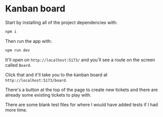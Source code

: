 # Kanban board

Start by installing all of the project dependencies with:

```bash
npm i
```

Then run the app with:

```bash
npm run dev
```

It'll open on `http://localhost:5173/` and you'll see a route on the screen called `Board`.

Click that and it'll take you to the kanban board at `http://localhost:5173/board`.

There's a button at the top of the page to create new tickets and there are already some existing tickets to play with.

There are some blank test files for where I would have added tests if I had more time.
